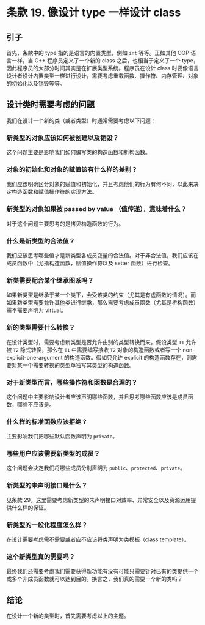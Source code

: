 # 条款 19. 像设计 type 一样设计 class

## 引子

首先，条款中的 type 指的是语言的内置类型，例如 `int` 等等。正如其他 OOP 语言一样，当 C++ 程序员定义了一个新的 class 之后，也相当于定义了一个 type，因此程序员的大部分时间其实是在扩展类型系统。程序员在设计 class 时要像语言设计者设计内置类型一样进行设计，需要考虑重载函数、操作符、内存管理、对象的初始化以及销毁等等。

## 设计类时需要考虑的问题

我们在设计一个新的类（或者类型）时通常需要考虑以下问题：

### 新类型的对象应该如何被创建以及销毁？

这个问题主要是影响我们如何编写类的构造函数和析构函数。

### 对象的初始化和对象的赋值该有什么样的差别？

我们应该明确区分对象的赋值和初始化，并且考虑他们的行为有何不同，以此来决定构造函数和赋值操作符的实现方法。

### 新类型的对象如果被 passed by value （值传递），意味着什么？

对于这个问题主要思考的是拷贝构造函数的行为。

### 什么是新类型的合法值？

我们应该思考哪些值才是新类型各成员变量的合法值。对于非合法值，我们应该在成员函数中（尤指构造函数，赋值操作符以及 setter 函数）进行检查。

### 新类需要配合某个继承图系吗？

如果新类型是继承于某一个类下，会受该类的约束（尤其是有虚函数的情况）。而如果新类型需要允许其他类进行继承，那么需要考虑成员函数（尤其是析构函数）需不需要声明为 virtual。

### 新的类型需要什么转换？

在设计类型时，需要考虑新类型是否允许由别的类型转换而来。假设类型 `T1` 允许被 `T2` 隐式转换，那么在 `T1` 中需要编写接收 `T2` 对象的构造函数或者写一个 non-explicit-one-argument 的构造函数。假如只允许 explicit 的构造函数存在，则需要对某一个需要转换的类型单独写其类型的构造函数。

### 对于新类型而言，哪些操作符和函数是合理的？

这个问题中主要影响设计者应该声明哪些函数，并且思考哪些函数应该是成员函数，哪些不应该是。

### 什么样的标准函数应该拒绝？

主要影响我们把哪些默认函数声明为 `private`。

### 哪些用户应该需要新类型的成员？

这个问题会决定我们将哪些成员分别声明为 `public`、`protected`、`private`。

### 新类型的未声明接口是什么？

见条款 29。这里需要考虑新类型的未声明接口对效率、异常安全以及资源运用提供什么样的保证。

### 新类型的一般化程度怎么样？

在设计需要考虑需不需要或者应不应该将类声明为类模板（class template）。

### 这个新类型真的需要吗？

最终我们还需要考虑我们需要获得新功能有没有可能只需要针对已有的类提供一个或多个非成员函数就可以达到目的。换言之，我们真的需要一个新的类吗？

## 结论

在设计一个新的类型时，首先需要考虑以上的主题。